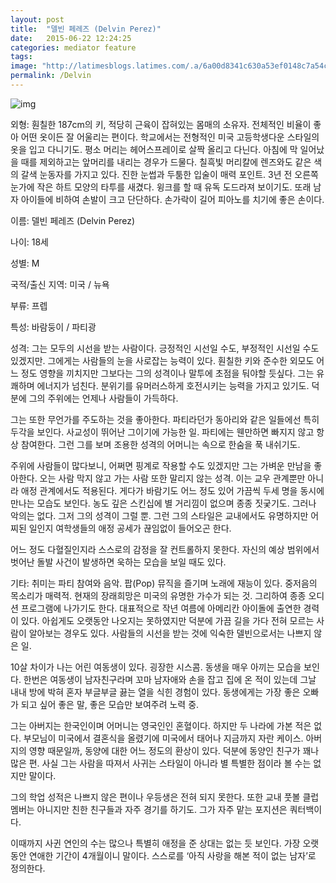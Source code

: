 ```yaml
---
layout: post
title:  "델빈 페레즈 (Delvin Perez)"
date:   2015-06-22 12:24:25
categories: mediator feature
tags: 
image: "http://latimesblogs.latimes.com/.a/6a00d8341c630a53ef0148c7a54c45970c-pi"
permalink: /Delvin
---
```


![img](https://pbs.twimg.com/media/CJAngZzUYAAay_N.png)

외형: 훤칠한 187cm의 키, 적당히 근육이 잡혀있는 몸매의 소유자. 전체적인 비율이 좋아 어떤 옷이든 잘 어울리는 편이다. 학교에서는 전형적인 미국 고등학생다운 스타일의 옷을 입고 다니기도. 평소 머리는 헤어스프레이로 살짝 올리고 다닌다. 아침에 막 일어났을 때를 제외하고는 앞머리를 내리는 경우가 드물다. 칠흑빛 머리칼에 렌즈와도 같은 색의 갈색 눈동자를 가지고 있다. 진한 눈썹과 두툼한 입술이 매력 포인트. 3년 전 오른쪽 눈가에 작은 하트 모양의 타투를 새겼다. 윙크를 할 때 유독 도드라져 보이기도. 또래 남자 아이들에 비하여 손발이 크고 단단하다. 손가락이 길어 피아노를 치기에 좋은 손이다.



이름: 델빈 페레즈 (Delvin Perez)

나이: 18세

성별: M

국적/출신 지역: 미국 / 뉴욕

부류: 프렙

특성: 바람둥이 / 파티광



성격: 그는 모두의 시선을 받는 사람이다. 긍정적인 시선일 수도, 부정적인 시선일 수도 있겠지만. 그에게는 사람들의 눈을 사로잡는 능력이 있다. 훤칠한 키와 준수한 외모도 어느 정도 영향을 끼치지만 그보다는 그의 성격이나 말투에 초점을 둬야할 듯싶다. 그는 유쾌하며 에너지가 넘친다. 분위기를 유머러스하게 호전시키는 능력을 가지고 있기도. 덕분에 그의 주위에는 언제나 사람들이 가득하다.

 그는 또한 무언가를 주도하는 것을 좋아한다. 파티라던가 동아리와 같은 일들에선 특히 두각을 보인다. 사교성이 뛰어난 그이기에 가능한 일. 파티에는 웬만하면 빠지지 않고 항상 참여한다. 그런 그를 보며 조용한 성격의 어머니는 속으로 한숨을 푹 내쉬기도.

 주위에 사람들이 많다보니, 어쩌면 핑계로 작용할 수도 있겠지만 그는 가벼운 만남을 좋아한다. 오는 사람 막지 않고 가는 사람 또한 말리지 않는 성격. 이는 교우 관계뿐만 아니라 애정 관계에서도 적용된다. 게다가 바람기도 어느 정도 있어 가끔씩 두세 명을 동시에 만나는 모습도 보인다. 농도 깊은 스킨십에 별 거리낌이 없으며 종종 짓궂기도. 그러나 악의는 없다. 그저 그의 성격이 그럴 뿐. 그런 그의 스타일은 교내에서도 유명하지만 어찌된 일인지 여학생들의 애정 공세가 끊임없이 들어오곤 한다.

 어느 정도 다혈질인지라 스스로의 감정을 잘 컨트롤하지 못한다. 자신의 예상 범위에서 벗어난 돌발 사건이 발생하면 욱하는 모습을 보일 때도 있다.



기타: 취미는 파티 참여와 음악. 팝(Pop) 뮤직을 즐기며 노래에 재능이 있다. 중저음의 목소리가 매력적. 현재의 장래희망은 미국의 유명한 가수가 되는 것. 그리하여 종종 오디션 프로그램에 나가기도 한다. 대표적으로 작년 여름에 아메리칸 아이돌에 출연한 경력이 있다. 아쉽게도 오랫동안 나오지는 못하였지만 덕분에 가끔 길을 가다 전혀 모르는 사람이 알아보는 경우도 있다. 사람들의 시선을 받는 것에 익숙한 델빈으로서는 나쁘지 않은 일.

 10살 차이가 나는 어린 여동생이 있다. 굉장한 시스콤. 동생을 매우 아끼는 모습을 보인다. 한번은 여동생이 남자친구라며 꼬마 남자애와 손을 잡고 집에 온 적이 있는데 그날 내내 방에 박혀 혼자 부글부글 끓는 열을 식힌 경험이 있다. 동생에게는 가장 좋은 오빠가 되고 싶어 좋은 말, 좋은 모습만 보여주려 노력 중.

 그는 아버지는 한국인이며 어머니는 영국인인 혼혈이다. 하지만 두 나라에 가본 적은 없다. 부모님이 미국에서 결혼식을 올렸기에 미국에서 태어나 지금까지 자란 케이스. 아버지의 영향 때문일까, 동양에 대한 어느 정도의 환상이 있다. 덕분에 동양인 친구가 꽤나 많은 편. 사실 그는 사람을 따져서 사귀는 스타일이 아니라 별 특별한 점이라 볼 수는 없지만 말이다.

 그의 학업 성적은 나쁘지 않은 편이나 우등생은 전혀 되지 못한다. 또한 교내 풋볼 클럽 멤버는 아니지만 친한 친구들과 자주 경기를 하기도. 그가 자주 맡는 포지션은 쿼터백이다.

 이때까지 사귄 연인의 수는 많으나 특별히 애정을 준 상대는 없는 듯 보인다. 가장 오랫동안 연애한 기간이 4개월이니 말이다. 스스로를 ‘아직 사랑을 해본 적이 없는 남자’로 정의한다.
